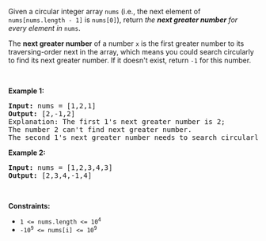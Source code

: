 Given a circular integer array `` nums `` (i.e., the next element of `` nums[nums.length - 1] `` is `` nums[0] ``), return _the __next greater number__ for every element in_ `` nums ``.

The __next greater number__ of a number `` x `` is the first greater number to its traversing-order next in the array, which means you could search circularly to find its next greater number. If it doesn't exist, return `` -1 `` for this number.

&nbsp;

__Example 1:__

<pre>
<strong>Input:</strong> nums = [1,2,1]
<strong>Output:</strong> [2,-1,2]
Explanation: The first 1's next greater number is 2; 
The number 2 can't find next greater number. 
The second 1's next greater number needs to search circularly, which is also 2.
</pre>

__Example 2:__

<pre>
<strong>Input:</strong> nums = [1,2,3,4,3]
<strong>Output:</strong> [2,3,4,-1,4]
</pre>

&nbsp;

__Constraints:__

*   <code>1 &lt;= nums.length &lt;= 10<sup>4</sup></code>
*   <code>-10<sup>9</sup> &lt;= nums[i] &lt;= 10<sup>9</sup></code>